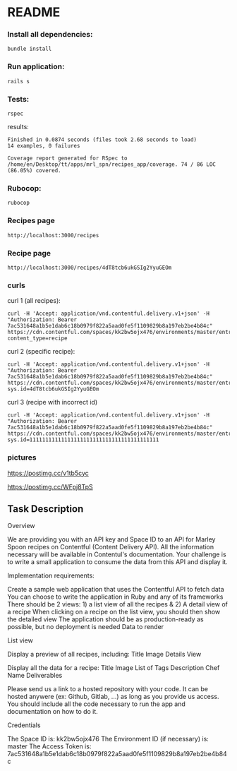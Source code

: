 # README


### Install all dependencies:

    bundle install 

### Run application: 

    rails s 

### Tests:

    rspec 

results:

    Finished in 0.0874 seconds (files took 2.68 seconds to load)
    14 examples, 0 failures
    
    Coverage report generated for RSpec to /home/en/Desktop/tt/apps/mrl_spn/recipes_app/coverage. 74 / 86 LOC (86.05%) covered.


### Rubocop:

    rubocop

### Recipes page

    http://localhost:3000/recipes

### Recipe page    

    http://localhost:3000/recipes/4dT8tcb6ukGSIg2YyuGEOm


### curls

curl 1 (all recipes):

    curl -H 'Accept: application/vnd.contentful.delivery.v1+json' -H "Authorization: Bearer 7ac531648a1b5e1dab6c18b0979f822a5aad0fe5f1109829b8a197eb2be4b84c" https://cdn.contentful.com/spaces/kk2bw5ojx476/environments/master/entries?content_type=recipe

curl 2 (specific recipe):

    curl -H 'Accept: application/vnd.contentful.delivery.v1+json' -H "Authorization: Bearer 7ac531648a1b5e1dab6c18b0979f822a5aad0fe5f1109829b8a197eb2be4b84c" https://cdn.contentful.com/spaces/kk2bw5ojx476/environments/master/entries?sys.id=4dT8tcb6ukGSIg2YyuGEOm

curl 3 (recipe with incorrect id)

    curl -H 'Accept: application/vnd.contentful.delivery.v1+json' -H "Authorization: Bearer 7ac531648a1b5e1dab6c18b0979f822a5aad0fe5f1109829b8a197eb2be4b84c" https://cdn.contentful.com/spaces/kk2bw5ojx476/environments/master/entries?sys.id=11111111111111111111111111111111111111111


### pictures 

https://postimg.cc/v1tb5cyc

https://postimg.cc/WFpj8TpS



## Task Description

Overview

We are providing you with an API key and Space ID to an API for Marley Spoon recipes on Contentful (Content Delivery API). All the information necessary will be available in Contentul's documentation. Your challenge is to write a small application to consume the data from this API and display it.

Implementation requirements:

Create a sample web application that uses the Contentful API to fetch data
You can choose to write the application in Ruby and any of its frameworks
There should be 2 views: 1) a list view of all the recipes & 2) A detail view of a recipe
When clicking on a recipe on the list view, you should then show the detailed view
The application should be as production-ready as possible, but no deployment is needed
Data to render

List view

Display a preview of all recipes, including:
Title
Image
Details View

Display all the data for a recipe:
Title
Image
List of Tags
Description
Chef Name
Deliverables

Please send us a link to a hosted repository with your code. It can be hosted anywere (ex: Github, Gitlab, ...) as long as you provide us access. You should include all the code necessary to run the app and documentation on how to do it.

Credentials

The Space ID is:  kk2bw5ojx476
The Environment ID (if necessary) is:  master
The Access Token is:  7ac531648a1b5e1dab6c18b0979f822a5aad0fe5f1109829b8a197eb2be4b84c

